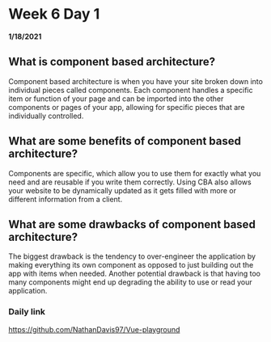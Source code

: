# Week 6 Day 1
__1/18/2021__

## What is component based architecture? 

Component based architecture is when you have your site broken down into individual pieces called components. Each component handles a specific item or function of your page and can be imported into the other components or pages of your app, allowing for specific pieces that are individually controlled. 

## What are some benefits of component based architecture? 

Components are specific, which allow you to use them for exactly what you need and are reusable if you write them correctly. Using CBA also allows your website to be dynamically updated as it gets filled with more or different information from a client. 

## What are some drawbacks of component based architecture? 

The biggest drawback is the tendency to over-engineer the application by making everything its own component as opposed to just building out the app with items when needed. Another potential drawback is that having too many components might end up degrading the ability to use or read your application. 

### Daily link 
https://github.com/NathanDavis97/Vue-playground